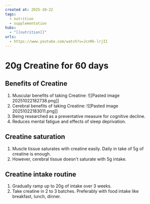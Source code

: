 ```yaml
--- 
created at: 2025-10-22
tags:
  - nutrition
  - supplementation
hubs:
  - "[[nutrition]]"
urls:
  - https://www.youtube.com/watch?v=JcnRk-lrjII
---
```


# 20g Creatine for 60 days

## Benefits of Creatine

1. Muscular benefits of taking Creatine:
  ![[Pasted image 20251022182738.png]]
2. Cerebral benefits of taking Creatine:
  ![[Pasted image 20251022183011.png]]
3. Being researched as a preventative measure for cognitive decline.
4. Reduces mental fatigue and effects of sleep deprivation.

## Creatine saturation

1. Muscle tissue saturates with creatine easily. Daily in take of 5g of creatine is enough.
2. However, cerebral tissue doesn't saturate with 5g intake.

## Creatine intake routine

1. Gradually ramp up to 20g of intake over 3 weeks.
2. Take creatine in 2 to 3 batches. Preferably with food intake like breakfast, lunch, dinner.
